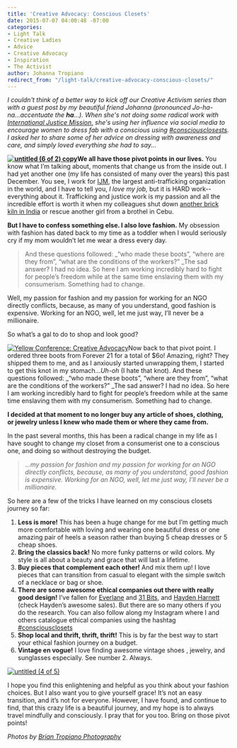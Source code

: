 ```yaml
---
title: 'Creative Advocacy: Conscious Closets'
date: 2015-07-07 04:00:48 -07:00
categories:
- Light Talk
- Creative Ladies
- Advice
- Creative Advocacy
- Inspiration
- The Activist
author: Johanna Tropiano
redirect_from: "/light-talk/creative-advocacy-conscious-closets/"
---
```


_I couldn't think of a better way to kick off our Creative Activism series than with a guest post by my beautiful friend Johanna (pronounced Jo-ha-na...accentuate the **ha**...). When she's not doing some radical work with [International Justice Mission,](https://www.ijm.org/) she's using her influence via social media to encourage women to dress fab with a conscious using [#consciousclosests](https://instagram.com/explore/tags/consciousclosets/). I asked her to share some of her advice on dressing with awareness and care, and simply loved everything she had to say..._

**[![untitled (6 of 2) copy](https://yellow-blog-images.imgix.net/2015/07/untitled-6-of-2-copy.jpg)](https://yellow-blog-images.imgix.net/2015/07/untitled-6-of-2-copy.jpg)We all have those pivot points in our lives.** You know what I’m talking about, moments that change us from the inside out. I had yet another one (my life has consisted of many over the years) this past December. You see, I work for [IJM](http://www.ijm.org), the largest anti-trafficking organization in the world, and I have to tell you, _I love my job,_ but it is HARD work--everything about it. Trafficking and justice work is my passion and all the incredible effort is worth it when my colleagues shut down [another brick kiln in India](http://thecnnfreedomproject.blogs.cnn.com/2013/03/20/toddlers-freed-from-brick-kiln-bondage/) or rescue another girl from a brothel in Cebu.

**But I have to confess something else. I also love fashion.** My obsession with fashion has dated back to my time as a toddler when I would seriously cry if my mom wouldn’t let me wear a dress every day.

> And these questions followed: \_“who made these boots”, “where are they from”, “what are the conditions of the workers?” _The sad answer? I had no idea. So here I am working incredibly hard to fight for people’s freedom while at the same time enslaving them with my consumerism. Something had to change.

Well, my passion for fashion and my passion for working for an NGO directly conflicts, because, as many of you understand, good fashion is expensive. Working for an NGO, well, let me just way, I’ll never be a millionaire.

So what’s a gal to do to shop and look good?

[![Yellow Conference: Creative Advocacy](https://yellow-blog-images.imgix.net/2015/07/untitled-7-of-2.jpg)](https://yellow-blog-images.imgix.net/2015/07/untitled-7-of-2.jpg)Now back to that pivot point. I ordered three boots from Forever 21 for a total of $6o! Amazing, right? They shipped them to me, and as I anxiously started unwrapping them, I started to get this knot in my stomach..._Uh-oh_ (I hate that knot). And these questions followed: \_“who made these boots”, “where are they from”, “what are the conditions of the workers?” _The sad answer? I had no idea. So here I am working incredibly hard to fight for people’s freedom while at the same time enslaving them with my consumerism. Something had to change.

**I decided at that moment to no longer buy any article of shoes, clothing, or jewelry unless I knew who made them or where they came from.**

In the past several months, this has been a radical change in my life as I have sought to change my closet from a consumerist one to a conscious one, and doing so without destroying the budget.

> ._..my passion for fashion and my passion for working for an NGO directly conflicts, because, as many of you understand, good fashion is expensive. Working for an NGO, well, let me just way, I’ll never be a millionaire._

So here are a few of the tricks I have learned on my conscious closets journey so far:

1. **Less is more!** This has been a huge change for me but I’m getting much more comfortable with loving and wearing one beautiful dress or one amazing pair of heels a season rather than buying 5 cheap dresses or 5 cheap shoes.
2. **Bring the classics back!** No more funky patterns or wild colors. My style is all about a beauty and grace that will last a lifetime.
3. **Buy pieces that complement each other!** And mix them up! I love pieces that can transition from casual to elegant with the simple switch of a necklace or bag or shoe.
4. **There are some awesome ethical companies out there with really good design!** I’ve fallen for [Everlane](https://www.everlane.com/) and [31 Bits,](http://31bits.com/) and [Hayden Harnett](http://www.haydenharnett.com/#close) (check Hayden’s awesome sales). But there are so many others if you do the research. You can also follow along my Instagram where I and others catalogue ethical companies using the hashtag [#consciousclosets](https://instagram.com/explore/tags/consciousclosets/)
5. **Shop local and thrift, thrift, thrift!** This is by far the best way to start your ethical fashion journey on a budget.
6. **Vintage en vogue!** I love finding awesome vintage shoes , jewelry, and sunglasses especially. See number 2\. Always.

[![untitled (4 of 5)](https://yellow-blog-images.imgix.net/2015/07/untitled-4-of-5.jpg)](https://yellow-blog-images.imgix.net/2015/07/untitled-4-of-5.jpg)

I hope you find this enlightening and helpful as you think about your fashion choices. But I also want you to give yourself grace! It’s not an easy transition, and it’s not for everyone. However, I have found, and continue to find, that this crazy life is a beautiful journey, and my hope is to always travel mindfully and consciously. I pray that for you too. Bring on those pivot points!

_Photos by [Brian Tropiano Photography](http://briantropiano.com/)_
